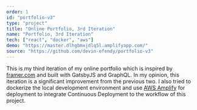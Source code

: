 ```yaml
---
order: 1
id: "portfolio-v3"
type: "project"
title: "Online Portfolio, 3rd Iteration"
name: "Portfolio, 3rd Iteration"
tech: ["react", "docker", "aws"]
demo: "https://master.dlhgbmxjdlq5l.amplifyapp.com/"
source: "https://github.com/devin-efendy/portfolio-v3"
---
```


This is my third iteration of my online portfolio which is inspired by <a href="https://www.framer.com/" target="_blank" >framer.com</a> and built with GatsbyJS and GraphQL.
In my opinion, this iteration is a significant improvement from the previous two.
I also tried to dockerize the local development environment and use <a href="https://aws.amazon.com/amplify/" target="_blank" >AWS Amplify</a> 
for deployment to integrate Continuous Deployment to the workflow of this project.
